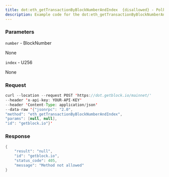 ```yaml
---
title: dot:eth_getTransactionByBlockNumberAndIndex  {disallowed} - Polkadot
description: Example code for the dot:eth_getTransactionByBlockNumberAndIndex  {disallowed} json-rpc method. Сomplete guide on how to use dot:eth_getTransactionByBlockNumberAndIndex  {disallowed} json-rpc in GetBlock.io Web3 documentation.
---
```


### Parameters


`number` - BlockNumber

None

`index` - U256

None

### Request

``` java
curl --location --request POST 'https://dot.getblock.io/mainnet/' 
--header 'x-api-key: YOUR-API-KEY' 
--header 'Content-Type: application/json' 
--data-raw '{"jsonrpc": "2.0",
"method": "eth_getTransactionByBlockNumberAndIndex",
"params": [null, null],
"id": "getblock.io"}'
```

###  Response

``` java
{
    "result": "null",
    "id": "getblock.io",
    "status_code": 405,
    "message": "Method not allowed"
}
```

